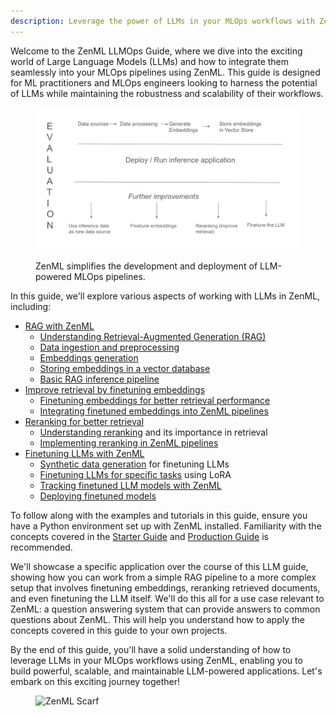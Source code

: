 ```yaml
---
description: Leverage the power of LLMs in your MLOps workflows with ZenML.
---
```


Welcome to the ZenML LLMOps Guide, where we dive into the exciting world of Large Language Models (LLMs) and how to integrate them seamlessly into your MLOps pipelines using ZenML. This guide is designed for ML practitioners and MLOps engineers looking to harness the potential of LLMs while maintaining the robustness and scalability of their workflows.

<figure><img src="/docs/book/.gitbook/assets/rag-overview.png" alt=""><figcaption><p>ZenML simplifies the development and deployment of LLM-powered MLOps pipelines.</p></figcaption></figure>

In this guide, we'll explore various aspects of working with LLMs in ZenML, including:

* [RAG with ZenML](rag/rag-with-zenml.md)
  * [Understanding Retrieval-Augmented Generation (RAG)](rag/understanding-rag.md)
  * [Data ingestion and preprocessing](rag/data-ingestion.md)
  * [Embeddings generation](rag/embeddings-generation.md)
  * [Storing embeddings in a vector database](rag/storing-embeddings-in-a-vector-database.md)
  * [Basic RAG inference pipeline](rag/basic-rag-inference-pipeline.md)
* [Improve retrieval by finetuning embeddings](finetuning-embeddings/finetuning-embeddings.md)
  * [Finetuning embeddings for better retrieval performance](finetuning-embeddings/finetuning-embeddings-for-better-retrieval-performance.md)
  * [Integrating finetuned embeddings into ZenML pipelines](finetuning-embeddings/integrating-finetuned-embeddings-into-zenml-pipelines.md)
* [Reranking for better retrieval](reranking/reranking.md)
  * [Understanding reranking](reranking/understanding-reranking.md) and its importance in retrieval
  * [Implementing reranking in ZenML pipelines](reranking/implementing-reranking.md)
* [Finetuning LLMs with ZenML](finetuning-llms/finetuning-llms.md)
  * [Synthetic data generation](finetuning-llms/synthetic-data-generation.md) for finetuning LLMs
  * [Finetuning LLMs for specific tasks](finetuning-llms/finetuning-llms-for-specific-tasks.md) using LoRA
  * [Tracking finetuned LLM models with ZenML](finetuning-llms/tracking-finetuned-llm-models.md)
  * [Deploying finetuned models](finetuning-llms/deploying-finetuned-models.md)

To follow along with the examples and tutorials in this guide, ensure you have a
Python environment set up with ZenML installed. Familiarity with the concepts
covered in the [Starter Guide](../starter-guide/) and [Production
Guide](../production-guide/) is recommended.

We'll showcase a specific application over the course of this LLM guide, showing
how you can work from a simple RAG pipeline to a more complex setup that
involves
finetuning embeddings, reranking retrieved documents, and even finetuning the
LLM itself. We'll do this all for a use case relevant to ZenML: a question
answering system that can provide answers to common questions about ZenML. This
will help you understand how to apply the concepts covered in this guide to your
own projects.

By the end of this guide, you'll have a solid understanding of how to leverage LLMs in your MLOps workflows using ZenML, enabling you to build powerful, scalable, and maintainable LLM-powered applications. Let's embark on this exciting journey together!

<figure><img src="https://static.scarf.sh/a.png?x-pxid=f0b4f458-0a54-4fcd-aa95-d5ee424815bc" alt="ZenML Scarf"><figcaption></figcaption></figure>

